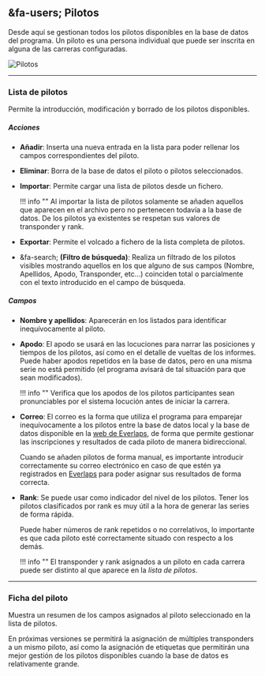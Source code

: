 ## &fa-users; Pilotos

Desde aquí se gestionan todos los pilotos disponibles en la base de datos del programa. Un piloto es una persona individual que puede ser inscrita en alguna de las carreras configuradas.

![Pilotos](img/drivers.png)

---

### Lista de pilotos

Permite la introducción, modificación y borrado de los pilotos disponibles.

##### Acciones

- **Añadir**: Inserta una nueva entrada en la lista para poder rellenar los campos correspondientes del piloto.

- **Eliminar**: Borra de la base de datos el piloto o pilotos seleccionados.

- **Importar**: Permite cargar una lista de pilotos desde un fichero.

	!!! info ""
		Al importar la lista de pilotos solamente se añaden aquellos que aparecen en el archivo pero no pertenecen todavía a la base de datos. De los pilotos ya existentes se respetan sus valores de transponder y rank.

- **Exportar**: Permite el volcado a fichero de la lista completa de pilotos.

- &fa-search; **(Filtro de búsqueda)**: Realiza un filtrado de los pilotos visibles mostrando aquellos en los que alguno de sus campos (Nombre, Apellidos, Apodo, Transponder, etc...) coinciden total o parcialmente con el texto introducido en el campo de búsqueda. 

##### Campos

- **Nombre y apellidos**: Aparecerán en los listados para identificar inequívocamente al piloto.

- **Apodo**: El apodo se usará en las locuciones para narrar las posiciones y tiempos de los pilotos, así como en el detalle de vueltas de los informes. Puede haber apodos repetidos en la base de datos, pero en una misma serie no está permitido (el programa avisará de tal situación para que sean modificados).

	!!! info ""
		Verifica que los apodos de los pilotos participantes sean pronunciables por el sistema locución antes de iniciar la carrera.

- **Correo**: El correo es la forma que utiliza el programa para emparejar inequívocamente a los pilotos entre la base de datos local y la base de datos disponible en la [web de Everlaps](http://everlaps.com), de forma que permite gestionar las inscripciones y resultados de cada piloto de manera bidireccional.

	Cuando se añaden pilotos de forma manual, es importante introducir correctamente su correo electrónico en caso de que estén ya registrados en [Everlaps](http://everlaps.com) para poder asignar sus resultados de forma correcta.

- **Rank**: Se puede usar como indicador del nivel de los pilotos. Tener los pilotos clasificados por rank es muy útil a la hora de generar las series de forma rápida.

	Puede haber números de rank repetidos o no correlativos, lo importante es que cada piloto esté correctamente situado con respecto a los demás.

	!!! info ""
		El transponder y rank asignados a un piloto en cada carrera puede ser distinto al que aparece en la *lista de pilotos*.

---
	
### Ficha del piloto

Muestra un resumen de los campos asignados al piloto seleccionado en la lista de pilotos. 

En próximas versiones se permitirá la asignación de múltiples transponders a un mismo piloto, así como la asignación de etiquetas que permitirán una mejor gestión de los pilotos disponibles cuando la base de datos es relativamente grande.